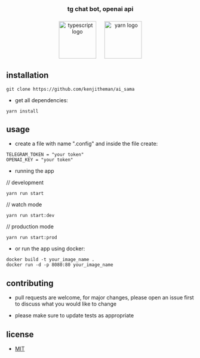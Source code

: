<h3 align="center">tg chat bot, openai api</h2>

###

<div align="center">
  <img src="https://cdn.jsdelivr.net/gh/devicons/devicon/icons/typescript/typescript-original.svg" height="100" alt="typescript logo"  />
  <img width="15" />
  <img src="https://cdn.jsdelivr.net/gh/devicons/devicon/icons/yarn/yarn-original.svg" height="100" alt="yarn logo"  />
</div>

###

## installation

```
git clone https://github.com/kenjitheman/ai_sama
```

- get all dependencies:

```
yarn install
```

## usage

- create a file with name ".config" and inside the file create:

```
TELEGRAM_TOKEN = "your token"
OPENAI_KEY = "your token"
```

- running the app

// development
```
yarn run start
```

// watch mode
```
yarn run start:dev
```

// production mode
```
yarn run start:prod
```

-  or run the app using docker:

```
docker build -t your_image_name .
docker run -d -p 8080:80 your_image_name
```

## contributing

- pull requests are welcome, for major changes, please open an issue first
to discuss what you would like to change

- please make sure to update tests as appropriate

## license

- [MIT](https://choosealicense.com/licenses/mit/)
